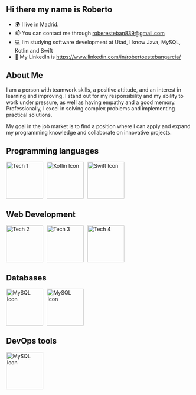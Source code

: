 ## Hi there my name is Roberto

- 🌍 I live in Madrid.
- 📫 You can contact me through roberesteban839@gmail.com
- 💻 I’m studying software development at Utad, I know Java, MySQL, Kotlin and Swift
- 🌌 My LinkedIn is https://www.linkedin.com/in/robertoestebangarcia/
## About Me
I am a person with teamwork skills, a positive attitude, and an interest in learning and improving. I stand out for my responsibility and my ability to work under pressure, as well as having empathy and a good memory. Professionally, I excel in solving complex problems and implementing practical solutions.

My goal in the job market is to find a position where I can apply and expand my programming knowledge and collaborate on innovative projects.

## Programming languages
<div style="display: flex; flex-wrap: wrap; gap: 10px;">
  <img src="https://github.com/user-attachments/assets/13cd20fb-e1f1-41c2-b079-661ef1eaf2c7" alt="Tech 1" width="100">
  <img src="https://github.com/user-attachments/assets/37545557-3ac7-40b9-acbd-76a166a832cd" alt="Kotlin Icon" width="100">
  <img src="https://github.com/user-attachments/assets/a4678145-4ee5-4d08-94dd-99ae968414c7" alt="Swift Icon" width="100">
</div>

## Web Development
<div style="display: flex; flex-wrap: wrap; gap: 10px;">
  <img src="https://github.com/user-attachments/assets/468ab1c9-fbc5-46c2-ba6e-e0f5ea04adbd" alt="Tech 2" width="100">
  <img src="https://github.com/user-attachments/assets/a4031a36-60f5-4745-bb5b-6cf49594986f" alt="Tech 3" width="100">
  <img src="https://github.com/user-attachments/assets/14ec4815-554f-4073-b59a-9c5a1735e2d1" alt="Tech 4" width="100">
</div>

## Databases
<div style="display: flex; flex-wrap: wrap; gap: 10px;">
  <img src="https://github.com/user-attachments/assets/1a5f8609-b175-421a-b88c-3e4403b7fea1" alt="MySQL Icon" width="100">
  <img src="https://github.com/user-attachments/assets/2431559b-f9dc-4bb2-ac1a-cb6b604ce32c" alt="MySQL Icon" width="100">
</div>

## DevOps tools
<div style="display: flex; flex-wrap: wrap; gap: 10px;">
  <img src="https://github.com/user-attachments/assets/364b0550-a4dd-41c5-9e61-fa2e97f55f48" alt="MySQL Icon" width="100">
</div>




